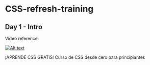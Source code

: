 # CSS-refresh-training

## Day 1 - Intro

Video reference:

[![Alt text](https://img.youtube.com/vi/hrxjBqZWsb0/0.jpg)](https://www.youtube.com/watch?v=hrxjBqZWsb0)

¡APRENDE CSS GRATIS! Curso de CSS desde cero para principiantes
